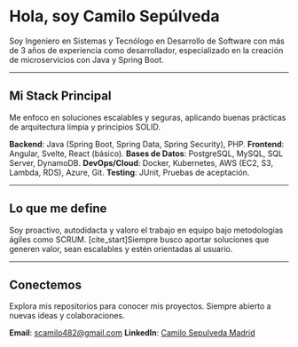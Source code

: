 # Hola, soy Camilo Sepúlveda

Soy Ingeniero en Sistemas y Tecnólogo en Desarrollo de Software con más de 3 años de experiencia como desarrollador, especializado en la creación de microservicios con Java y Spring Boot.

---

## Mi Stack Principal

Me enfoco en soluciones escalables y seguras, aplicando buenas prácticas de arquitectura limpia y principios SOLID.

**Backend**: Java (Spring Boot, Spring Data, Spring Security), PHP.
**Frontend**: Angular, Svelte, React (básico).
**Bases de Datos**: PostgreSQL, MySQL, SQL Server, DynamoDB.
**DevOps/Cloud**: Docker, Kubernetes, AWS (EC2, S3, Lambda, RDS), Azure, Git.
**Testing**: JUnit, Pruebas de aceptación.

---

## Lo que me define

Soy proactivo, autodidacta y valoro el trabajo en equipo bajo metodologías ágiles como SCRUM. [cite_start]Siempre busco aportar soluciones que generen valor, sean escalables y estén orientadas al usuario.

---

## Conectemos

Explora mis repositorios para conocer mis proyectos. Siempre abierto a nuevas ideas y colaboraciones.

**Email**: scamilo482@gmail.com 
**LinkedIn**: [Camilo Sepulveda Madrid](https://www.linkedin.com/in/camilo-sepulveda-madrid-736406287/)


